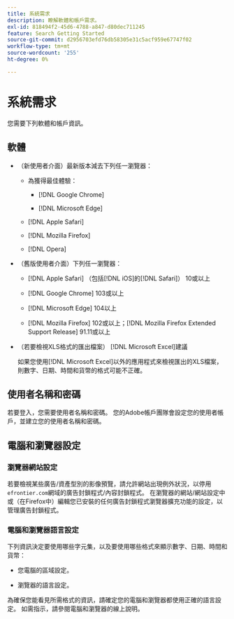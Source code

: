 ```yaml
---
title: 系統需求
description: 瞭解軟體和帳戶需求。
exl-id: 818494f2-45d6-4788-a847-d80dec711245
feature: Search Getting Started
source-git-commit: d2956703efd76db58305e31c5acf959e67747f02
workflow-type: tm+mt
source-wordcount: '255'
ht-degree: 0%

---
```


# 系統需求

您需要下列軟體和帳戶資訊。

## 軟體

* （新使用者介面）最新版本減去下列任一瀏覽器：

   * 為獲得最佳體驗：

      * [!DNL Google Chrome]

      * [!DNL Microsoft Edge]

   * [!DNL Apple Safari]

   * [!DNL Mozilla Firefox]

   * [!DNL Opera]

* （舊版使用者介面）下列任一瀏覽器：

   * [!DNL Apple Safari] （包括[!DNL iOS]的[!DNL Safari]） 10或以上

   * [!DNL Google Chrome] 103或以上

   * [!DNL Microsoft Edge] 104以上

   * [!DNL Mozilla Firefox] 102或以上；[!DNL Mozilla Firefox Extended Support Release] 91.11或以上

* （若要檢視XLS格式的匯出檔案） [!DNL Microsoft Excel]建議

  如果您使用[!DNL Microsoft Excel]以外的應用程式來檢視匯出的XLS檔案，則數字、日期、時間和貨幣的格式可能不正確。

## 使用者名稱和密碼

若要登入，您需要使用者名稱和密碼。 您的Adobe帳戶團隊會設定您的使用者帳戶，並建立您的使用者名稱和密碼。

## 電腦和瀏覽器設定

### 瀏覽器網站設定

若要檢視某些廣告/資產型別的影像預覽，請允許網站出現例外狀況，以停用`efrontier.com`網域的廣告封鎖程式/內容封鎖程式。 在瀏覽器的網站/網站設定中或（在Firefox中）編輯您已安裝的任何廣告封鎖程式瀏覽器擴充功能的設定，以管理廣告封鎖程式。

### 電腦和瀏覽器語言設定

下列資訊決定要使用哪些字元集，以及要使用哪些格式來顯示數字、日期、時間和貨幣：

* 您電腦的區域設定。

* 瀏覽器的語言設定。

為確保您能看見所需格式的資訊，請確定您的電腦和瀏覽器都使用正確的語言設定。 如需指示，請參閱電腦和瀏覽器的線上說明。
